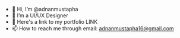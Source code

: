 - 👋 Hi, I’m @adnanmustapha
- 👀 I’m a UI/UX Designer
- 💞️ Here's a link to my portfolio LINK
- 📫 How to reach me through email: adnanmustapha16@gmail.com

<!---
adnanmustapha/adnanmustapha is a ✨ special ✨ repository because its `README.md` (this file) appears on your GitHub profile.
You can click the Preview link to take a look at your changes.
--->
